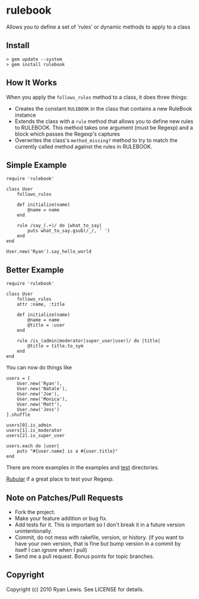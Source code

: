 # rulebook

Allows you to define a set of 'rules' or dynamic methods to apply to a class

## Install

    > gem update --system
    > gem install rulebook

## How It Works

When you apply the `follows_rules` method to a class, it does three things:

* Creates the constant `RULEBOOK` in the class that contains a new RuleBook instance
* Extends the class with a `rule` method that allows you to define new rules to RULEBOOK. 
  This method takes one argument (must be Regexp) and a block which passes the Regexp's captures
* Overwrites the class's `method_missing?` method to try to match the currently called method against the rules in RULEBOOK.

## Simple Example

    require 'rulebook'
    
    class User
        follows_rules
        
        def initialize(name)
            @name = name
        end
        
        rule /say_(.+)/ do |what_to_say|
            puts what_to_say.gsub(/_/, ' ')
        end
    end
    
    User.new('Ryan').say_hello_world

## Better Example

    require 'rulebook'
    
    class User
        follows_rules
        attr :name, :title
        
        def initialize(name)
            @name = name
            @title = :user
        end
        
        rule /is_(admin|moderator|super_user|user)/ do |title|
            @title = title.to_sym
        end
    end
    
You can now do things like

    users = [
        User.new('Ryan'),
        User.new('Natale'),
        User.new('Joe'),
        User.new('Monica'),
        User.new('Matt'),
        User.new('Jess')
    ].shuffle
    
    users[0].is_admin
    users[1].is_moderator
    users[2].is_super_user
    
    users.each do |user|
        puts "#{user.name} is a #{user.title}"
    end

There are more examples in the examples and [test][1] directories.

[Rubular][2] if a great place to test your Regexp.

## Note on Patches/Pull Requests
 
* Fork the project.
* Make your feature addition or bug fix.
* Add tests for it. This is important so I don't break it in a
  future version unintentionally.
* Commit, do not mess with rakefile, version, or history.
  (if you want to have your own version, that is fine but bump version in a commit by itself I can ignore when I pull)
* Send me a pull request. Bonus points for topic branches.

## Copyright

Copyright (c) 2010 Ryan Lewis. See LICENSE for details.


[1]: http://github.com/c00lryguy/rulebook/tree/master/test/
[2]: http://rubular.com/